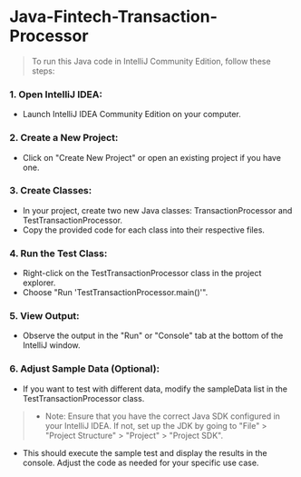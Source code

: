 # Java-Fintech-Transaction-Processor

> To run this Java code in IntelliJ Community Edition, follow these steps:
### 1. Open IntelliJ IDEA:
* Launch IntelliJ IDEA Community Edition on your computer.
### 2. Create a New Project:
* Click on "Create New Project" or open an existing project if you have one.
### 3. Create Classes:
* In your project, create two new Java classes: TransactionProcessor and TestTransactionProcessor.
* Copy the provided code for each class into their respective files.
### 4. Run the Test Class:
* Right-click on the TestTransactionProcessor class in the project explorer.
* Choose "Run 'TestTransactionProcessor.main()'".
### 5. View Output:
* Observe the output in the "Run" or "Console" tab at the bottom of the IntelliJ window.
### 6. Adjust Sample Data (Optional):
* If you want to test with different data, modify the sampleData list in the TestTransactionProcessor class.
> * Note: Ensure that you have the correct Java SDK configured in your IntelliJ IDEA. If not, set up the JDK by going to "File" > "Project Structure" > "Project" > "Project SDK".
* This should execute the sample test and display the results in the console. Adjust the code as needed for your specific use case.

